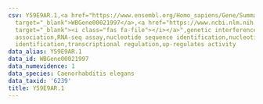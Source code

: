 ```yaml
---
csv: Y59E9AR.1,<a href="https://www.ensembl.org/Homo_sapiens/Gene/Summary?db=core;g=WBGene00021997"
  target="_blank">WBGene00021997</a>,<a href="https://www.ncbi.nlm.nih.gov/pubmed/27496166"
  target="_blank"><i class="fas fa-file"></i></a>",genetic interference,functional
  association,RNA-seq assay,nucleotide sequence identification,nucleotide sequence
  identification,transcriptional regulation,up-regulates activity
data_alias: Y59E9AR.1
data_id: WBGene00021997
data_numevidence: 1
data_species: Caenorhabditis elegans
data_taxid: '6239'
title: Y59E9AR.1
---
```

